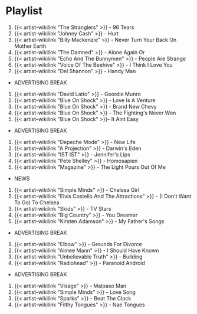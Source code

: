# Playlist

1. {{< artist-wikilink "The Stranglers" >}} - 96 Tears
2. {{< artist-wikilink "Johnny Cash" >}} - Hurt
3. {{< artist-wikilink "Billy Mackenzie" >}} - Never Turn Your Back On Mother Earth
4. {{< artist-wikilink "The Damned" >}} - Alone Again Or
5. {{< artist-wikilink "Echo And The Bunnymen" >}} - People Are Strange
6. {{< artist-wikilink "Voice Of The Beehive" >}} - I Think I Love You
7. {{< artist-wikilink "Del Shannon" >}} - Handy Man

- ADVERTISING BREAK

1. {{< artist-wikilink "David Latto" >}} - Geordie Munro
2. {{< artist-wikilink "Blue On Shock" >}} - Love Is A Venture
3. {{< artist-wikilink "Blue On Shock" >}} - Brand New Chevy
4. {{< artist-wikilink "Blue On Shock" >}} - The Fighting's Never Won
5. {{< artist-wikilink "Blue On Shock" >}}- It Aint Easy

- ADVERTISING BREAK

1. {{< artist-wikilink "Depeche Mode" >}} - New Life
2. {{< artist-wikilink "A Projection" >}} - Darwin's Eden
3. {{< artist-wikilink "IST IST" >}} - Jennifer's Lips
4. {{< artist-wikilink "Pete Shelley" >}} - Homosapien
5. {{< artist-wikilink "Magazine" >}} - The Light Pours Out Of Me

- NEWS

1. {{< artist-wikilink "Simple Minds" >}} - Chelsea Girl
2. {{< artist-wikilink "Elvis Costello And The Attractions" >}} - (I Don't Want To Go) To Chelsea
3. {{< artist-wikilink "Skids" >}} - TV Stars
4. {{< artist-wikilink "Big Country" >}} - You Dreamer
5. {{< artist-wikilink "Kirsten Adamson" >}} - My Father's Songs

- ADVERTISING BREAK

1. {{< artist-wikilink "Elbow" >}} - Grounds For Divorce
2. {{< artist-wikilink "Aimee Mann" >}} - I Should Have Known
3. {{< artist-wikilink "Unbelievable Truth" >}} - Building
4. {{< artist-wikilink "Radiohead" >}} - Paranoid Android

- ADVERTISING BREAK

1. {{< artist-wikilink "Visage" >}} - Malpaso Man
2. {{< artist-wikilink "Simple Minds" >}} - Love Song
3. {{< artist-wikilink "Sparks" >}} - Beat The Clock
4. {{< artist-wikilink "Filthy Tongues" >}} - Nae Tongues
